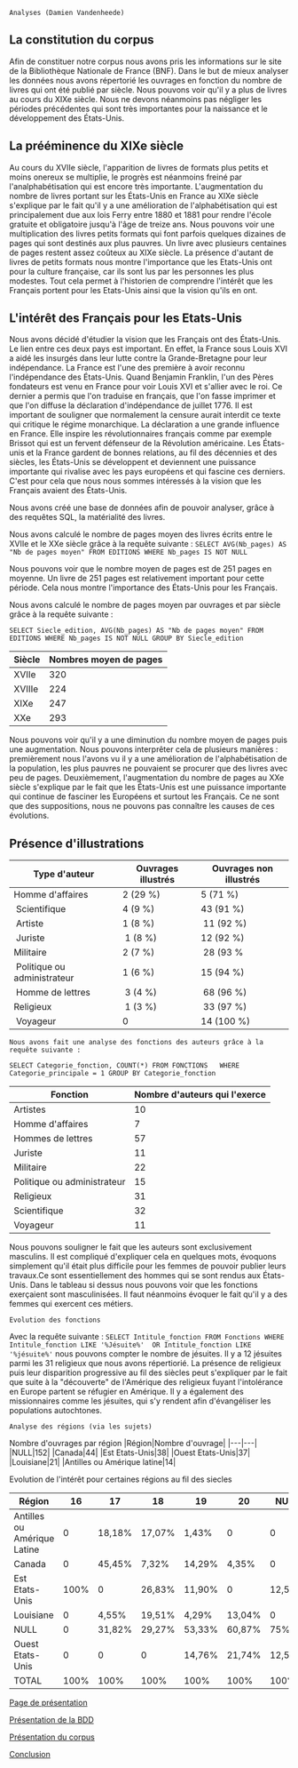     Analyses (Damien Vandenheede)

   ## La constitution du corpus
   
Afin de constituer notre corpus nous avons pris les informations sur le site de la Bibliothèque Nationale de France (BNF). Dans le but de mieux analyser les données nous avons répertorié les ouvrages en fonction du nombre de livres qui ont été publié par siècle. Nous pouvons voir qu'il y a plus de livres au cours du XIXe siècle. Nous ne devons néanmoins pas négliger les périodes précédentes qui sont très importantes pour la naissance et le développement des États-Unis. 
    
  ## La prééminence du XIXe siècle 
  
Au cours du XVIIe siècle, l'apparition de livres de formats plus petits et moins onereux se multiplie, le progrès est néanmoins freiné par l'analphabétisation qui est encore très importante. L'augmentation du nombre de livres portant sur les États-Unis en France au XIXe siècle s'explique par le fait qu'il y a une amélioration de l'alphabétisation qui est principalement due aux lois Ferry entre 1880 et 1881 pour rendre l'école gratuite et obligatoire jusqu'à l'âge de treize ans. Nous pouvons voir une multiplication des livres petits formats qui font parfois quelques dizaines de pages qui sont destinés aux plus pauvres. Un livre avec plusieurs centaines de pages restent assez coûteux au XIXe siècle. La présence d'autant de livres de petits formats nous montre l'importance que les Etats-Unis ont pour la culture française, car ils sont lus par les personnes les plus modestes. Tout cela permet à l'historien de comprendre l'intérêt que les Français portent pour les Etats-Unis ainsi que la vision qu'ils en ont. 
  

## L'intérêt des Français pour les Etats-Unis
Nous avons décidé d'étudier la vision que les Français ont des États-Unis. Le lien entre ces deux pays est important. En effet, la France sous Louis XVI a aidé les insurgés dans leur lutte contre la Grande-Bretagne pour leur indépendance. La France est l'une des première à avoir reconnu l'indépendance des États-Unis. Quand Benjamin Franklin, l'un des Pères fondateurs est venu en France pour voir Louis XVI et s'allier avec le roi. Ce dernier a permis que l'on traduise en français, que l'on fasse imprimer et que l'on diffuse la déclaration d'indépendance de juillet 1776. Il est important de souligner que normalement la censure aurait interdit ce texte qui critique le régime monarchique. La déclaration a une grande influence en France. Elle inspire les révolutionnaires français comme par exemple Brissot qui est un fervent défenseur de la Révolution américaine. Les États-unis et la France gardent de bonnes relations, au fil des décennies et des siècles, les États-Unis se développent et deviennent une puissance importante qui rivalise avec les pays européens et qui fascine ces derniers. C'est pour cela que nous nous sommes intéressés à la vision que les Français avaient des États-Unis.


Nous avons créé une base de données afin de pouvoir analyser, grâce à des requêtes SQL, la matérialité des livres. 

Nous avons calculé le nombre de pages moyen des livres écrits entre le XVIIe et le XXe siècle grâce à la requête suivante :
`SELECT AVG(Nb_pages) AS "Nb de pages moyen" FROM EDITIONS WHERE Nb_pages IS NOT NULL`

Nous pouvons voir que le nombre moyen de pages est de 251 pages en moyenne. Un livre de 251 pages est relativement important pour cette période. Cela nous montre l'importance des États-Unis pour les Français.

Nous avons calculé le nombre de pages moyen par ouvrages et par siècle grâce à la requête suivante : 

`SELECT Siecle_edition, AVG(Nb_pages) AS "Nb de pages moyen" FROM EDITIONS WHERE Nb_pages IS NOT NULL GROUP BY Siecle_edition`

| Siècle | Nombres moyen de pages |
| ---------- | -------------|
| XVIIe |320|
|XVIIIe|224|
|XIXe|247|
|XXe|293|


Nous pouvons voir qu'il y a une diminution du nombre moyen de pages puis une augmentation. Nous pouvons interprêter cela de plusieurs manières : premièrement nous l'avons vu il y a une amélioration de l'alphabétisation de la population, les plus pauvres ne pouvaient se procurer que des livres avec peu de pages. Deuxièmement, l'augmentation du nombre de pages au XXe siècle s'explique par le fait que les États-Unis est une puissance importante qui continue de fasciner les Européens et surtout les Français. Ce ne sont que des suppositions, nous ne pouvons pas connaître les causes de ces évolutions.



## Présence d'illustrations
| Type d'auteur | Ouvrages illustrés |  Ouvrages non illustrés |
|-------|-------|------|
| Homme d'affaires | 2 (29 %) | 5 (71 %) |
| Scientifique | 4 (9 %) | 43 (91 %) |
| Artiste | 1 (8 %) | 11 (92 %) |
| Juriste | 1 (8 %) | 12 (92 %) |
| Militaire | 2 (7 %) | 28 (93 % |
| Politique ou administrateur | 1 (6 %) | 15 (94 %) |
| Homme de lettres | 3 (4 %) | 68 (96 %) |
| Religieux | 1 (3 %) | 33 (97 %) |
| Voyageur | 0 | 14 (100 %) |

    Nous avons fait une analyse des fonctions des auteurs grâce à la requête suivante :
    
`SELECT Categorie_fonction, COUNT(*) FROM FONCTIONS  
WHERE Categorie_principale = 1
GROUP BY Categorie_fonction`

| Fonction | Nombre d'auteurs qui l'exerce|
| ---------- | -------------|
| Artistes |10|
|Homme d'affaires|7|
|Hommes de lettres|57|
|Juriste|11|
|Militaire|22|
|Politique ou administrateur|15|
|Religieux|31|
|Scientifique|32|
|Voyageur|11|

Nous pouvons souligner le fait que les auteurs sont exclusivement masculins. Il est compliqué d'expliquer cela en quelques mots, évoquons simplement qu'il était plus difficile pour les femmes de pouvoir publier leurs travaux.Ce sont essentiellement des hommes qui se sont rendus aux États-Unis. Dans le tableau si dessus nous pouvons voir que les fonctions exerçaient sont masculinisées. Il faut néanmoins évoquer le fait qu'il y a des femmes qui exercent ces métiers.  

    Evolution des fonctions
Avec la requête suivante : `SELECT Intitule_fonction FROM Fonctions WHERE Intitule_fonction LIKE '%Jésuite%' 
OR Intitule_fonction LIKE '%jésuite%'` 
nous pouvons compter le nombre de jésuites. Il y a 12 jésuites parmi les 31 religieux que nous avons répertiorié. La présence de religieux puis leur disparition progressive au fil des siècles peut s'expliquer par le fait que suite à la "découverte" de l'Amérique des religieux fuyant l'intolérance en Europe partent se réfugier en Amérique. Il y a également des missionnaires comme les jésuites, qui s'y rendent afin d'évangéliser les populations autochtones. 
    


    Analyse des régions (via les sujets)

Nombre d'ouvrages par région
|Région|Nombre d'ouvrage|
|---|---|
|NULL|152|
|Canada|44|
|Est Etats-Unis|38|
|Ouest Etats-Unis|37|
|Louisiane|21|
|Antilles ou Amérique latine|14|

Evolution de l'intérêt pour certaines régions au fil des siecles 

|Région |16|17|18|19|20|NULL|TOTAL|
|----|----|----|----|----|----|----|----|
|Antilles ou Amérique Latine|0 |18,18%|17,07%|1,43%| 0| 0|4,59%|
|Canada| 0|45,45%|7,32%|14,29%|4,35%|0 |14,43%|
|Est Etats-Unis|100%|0 |26,83%|11,90%|0 |12,50%|12,46%|
|Louisiane| 0|4,55%|19,51%|4,29%|13,04%|0 |6,89%|
|NULL|0 |31,82%|29,27%|53,33%|60,87%|75%|49,51%|
|Ouest Etats-Unis| 0| 0|0 |14,76%|21,74%|12,50%|12,13%|
|TOTAL|100%|100%|100%|100%|100%|100%|100%|

[Page de présentation](/Présentation.md)

[Présentation de la BDD](https://github.com/GeoffroyZhang/L3_Amerique/blob/main/BDD/Présentation_BDD.md)

[Présentation du corpus](https://github.com/GeoffroyZhang/L3_Amerique/blob/main/Corpus/Présentation_corpus.md)

[Conclusion](https://github.com/GeoffroyZhang/L3_Amerique/blob/main/Conclusion/Conclusion.md)
  


 
